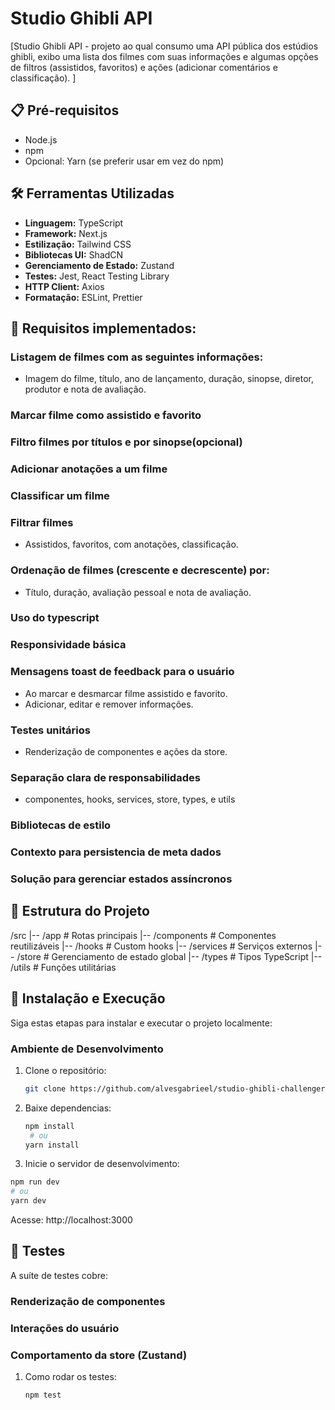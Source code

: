 # Studio Ghibli API

[Studio Ghibli API - projeto ao qual consumo uma API pública dos estúdios ghibli, exibo uma lista dos filmes com suas informações e algumas opções de filtros (assistidos, favoritos) e ações (adicionar comentários e classificação). ]

## 📋 Pré-requisitos

- Node.js
- npm
- Opcional: Yarn (se preferir usar em vez do npm)

## 🛠️ Ferramentas Utilizadas

- **Linguagem:** TypeScript
- **Framework:** Next.js
- **Estilização:** Tailwind CSS
- **Bibliotecas UI:** ShadCN
- **Gerenciamento de Estado:** Zustand
- **Testes:** Jest, React Testing Library
- **HTTP Client:** Axios
- **Formatação:** ESLint, Prettier

## 🚀 Requisitos implementados:

### Listagem de filmes com as seguintes informações:

- Imagem do filme, título, ano de lançamento, duração, sinopse, diretor, produtor e nota de avaliação.

### Marcar filme como assistido e favorito

### Filtro filmes por títulos e por sinopse(opcional)

### Adicionar anotações a um filme

### Classificar um filme

### Filtrar filmes

- Assistidos, favoritos, com anotações, classificação.

### Ordenação de filmes (crescente e decrescente) por:

- Título, duração, avaliação pessoal e nota de avaliação.

### Uso do typescript

### Responsividade básica

### Mensagens toast de feedback para o usuário

- Ao marcar e desmarcar filme assistido e favorito.
- Adicionar, editar e remover informações.

### Testes unitários

- Renderização de componentes e ações da store.

### Separação clara de responsabilidades

- componentes, hooks, services, store, types, e utils

### Bibliotecas de estilo

### Contexto para persistencia de meta dados

### Solução para gerenciar estados assíncronos

## 📂 Estrutura do Projeto

/src
|-- /app # Rotas principais
|-- /components # Componentes reutilizáveis
|-- /hooks # Custom hooks
|-- /services # Serviços externos
|-- /store # Gerenciamento de estado global
|-- /types # Tipos TypeScript
|-- /utils # Funções utilitárias

## 🚀 Instalação e Execução

Siga estas etapas para instalar e executar o projeto localmente:

### Ambiente de Desenvolvimento

1. Clone o repositório:

   ```bash
   git clone https://github.com/alvesgabrieel/studio-ghibli-challenger.git
   ```

2. Baixe dependencias:

   ```bash
   npm install
    # ou
   yarn install
   ```

3. Inicie o servidor de desenvolvimento:

```bash
npm run dev
# ou
yarn dev
```

Acesse: http://localhost:3000

## 🧪 Testes

A suíte de testes cobre:

### Renderização de componentes

### Interações do usuário

### Comportamento da store (Zustand)

1. Como rodar os testes:
   ```bash
   npm test
   ```
